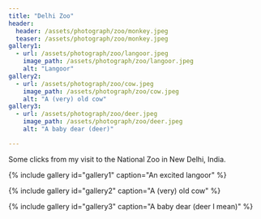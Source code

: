 ```yaml
---
title: "Delhi Zoo"
header:
  header: /assets/photograph/zoo/monkey.jpeg
  teaser: /assets/photograph/zoo/monkey.jpeg
gallery1:
  - url: /assets/photograph/zoo/langoor.jpeg
    image_path: /assets/photograph/zoo/langoor.jpeg
    alt: "Langoor"
gallery2:
  - url: /assets/photograph/zoo/cow.jpeg
    image_path: /assets/photograph/zoo/cow.jpeg
    alt: "A (very) old cow"
gallery3:
  - url: /assets/photograph/zoo/deer.jpeg
    image_path: /assets/photograph/zoo/deer.jpeg
    alt: "A baby dear (deer)"

---
```

Some clicks from my visit to the National Zoo in New Delhi, India.

{% include gallery id="gallery1" caption="An excited langoor" %}

{% include gallery id="gallery2" caption="A (very) old cow" %}

{% include gallery id="gallery3" caption="A baby dear (deer I mean)" %}

